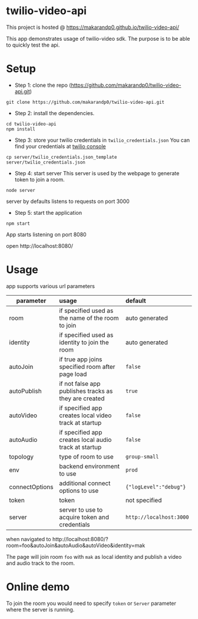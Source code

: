 # twilio-video-api

This project is hosted @ https://makarandp0.github.io/twilio-video-api/

This app demonstrates usage of twilio-video sdk. The purpose is to be able to quickly test the api.

# Setup
- Step 1: clone the repo (https://github.com/makarandp0/twilio-video-api.git)

```
git clone https://github.com/makarandp0/twilio-video-api.git

```

- Step 2: install the dependencies.

```
cd twilio-video-api
npm install
```

- Step 3: store your twilio credentials in `twilio_credentials.json`
You can find your credentials at [twilio console](https://www.twilio.com/console/project/settings)

```
cp server/twilio_credentials.json_template server/twilio_credentials.json

```

- Step 4: start server
This server is used by the webpage to generate token to join a room.
```
node server
```
server by defaults listens to requests on port 3000

- Step 5: start the application
```
npm start
```

App starts listening on port 8080

open http://localhost:8080/


# Usage

app supports various url parameters

| parameter     | usage                                 | default  |
| ------------- |:--------------------------------------|:--------|
| room          | if specified used as the name of the room to join | auto generated |
| identity      | if specified used as identity to join the room  | auto generated   |
| autoJoin      | if true app joins specified room after page load  | `false`   |
| autoPublish   | if not false app publishes tracks as they are created  | `true`   |
| autoVideo     | if specified app creates local video track at startup  |  `false`  |
| autoAudio     | if specified app creates local audio track at startup  |  `false`  |
| topology      | type of room to use  |  `group-small`  |
| env           | backend environment to use  |  `prod`  |
| connectOptions| additional connect options to use  | `{"logLevel":"debug"}`   |
| token         | token  |  not specified  |
| server        | server to use to acquire token and credentials |  `http://localhost:3000`  |


when navigated to
http://localhost:8080/?room=foo&autoJoin&autoAudio&autoVideo&identity=mak

The page will join room `foo` with `mak` as local identity and publish a video and audio track to the room.


# Online demo
To join the room you would need to specify `token` or `Server` parameter where the server is running.